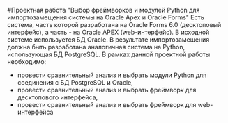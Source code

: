 #Проектная работа "Выбор фреймворков и модулей Python для импортозамещения системы на Oracle Apex и Oracle Forms"
Есть система, часть которой разработана на Oracle Forms 6.0 (десктоповый интерфейс), а часть - на Oracle APEX (web-интерфейс).
В исходной системе используется БД Oracle.
В результате импортозамещения должна быть разработана аналогичная система на Python, использующая БД PostgreSQL.
В рамках данной проектной работы необходимо:
- провести сравнительный анализ и выбрать модули Python для соединения с БД PostgreSQL и Oracle,
- провести сравнительный анализ и выбрать фреймворк для десктопового интерфейса,
- провести сравнительный анализ и выбрать фреймворк для web-интерфейса
